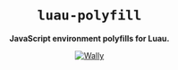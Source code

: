 <div align="center"> 

# `luau-polyfill` 

**JavaScript environment polyfills for Luau.** 

[![Wally](https://img.shields.io/badge/wally%20package-1.2.3-red.svg)](https://wally.run/package/core-packages/luau-polyfill) 

</div> 
